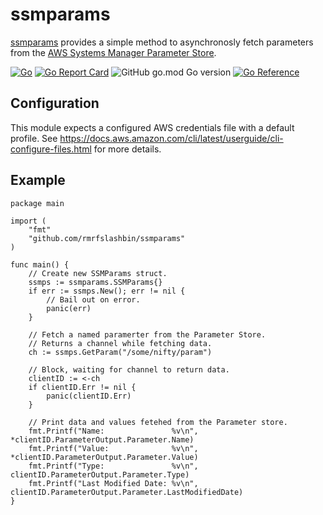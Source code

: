 # ssmparams
[ssmparams](https://github.com/rmrfslashbin/ssmparams) provides a simple method to asynchronosly fetch parameters from the [AWS Systems Manager Parameter Store](https://docs.aws.amazon.com/systems-manager/latest/userguide/systems-manager-parameter-store.html).

[![Go](https://github.com/rmrfslashbin/ssmparams/actions/workflows/go.yml/badge.svg)](https://github.com/rmrfslashbin/ssmparams/actions/workflows/go.yml)
[![Go Report Card](https://goreportcard.com/badge/github.com/rmrfslashbin/ssmparams)](https://goreportcard.com/report/github.com/rmrfslashbin/ssmparams)
![GitHub go.mod Go version](https://img.shields.io/github/go-mod/go-version/rmrfslashbin/ssmparams)
[![Go Reference](https://pkg.go.dev/badge/github.com/rmrfslashbin/ssmparams.svg)](https://pkg.go.dev/github.com/rmrfslashbin/ssmparams)

## Configuration
This module expects a configured AWS credentials file with a default profile. See https://docs.aws.amazon.com/cli/latest/userguide/cli-configure-files.html for more details.

## Example
```
package main

import (
    "fmt"
    "github.com/rmrfslashbin/ssmparams"
)

func main() {
    // Create new SSMParams struct.
	ssmps := ssmparams.SSMParams{}
	if err := ssmps.New(); err != nil {
		// Bail out on error.
        panic(err)
	}

    // Fetch a named paramerter from the Parameter Store.
    // Returns a channel while fetching data.
	ch := ssmps.GetParam("/some/nifty/param")

    // Block, waiting for channel to return data.
	clientID := <-ch
	if clientID.Err != nil {
		panic(clientID.Err)
	}

    // Print data and values fetehed from the Parameter store.
	fmt.Printf("Name:               %v\n", *clientID.ParameterOutput.Parameter.Name)
	fmt.Printf("Value:              %v\n", *clientID.ParameterOutput.Parameter.Value)
	fmt.Printf("Type:               %v\n", clientID.ParameterOutput.Parameter.Type)
	fmt.Printf("Last Modified Date: %v\n", clientID.ParameterOutput.Parameter.LastModifiedDate)
}
```
